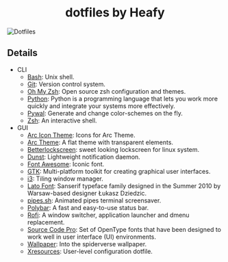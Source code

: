 <h1 align="center">dotfiles by Heafy</h1>

![Dotfiles](https://i.imgur.com/eoB2jyr.jpg)

## Details

* CLI
  * [Bash](https://www.gnu.org/software/bash/): Unix shell.
  * [Git](https://git-scm.com): Version control system.
  * [Oh My Zsh](https://github.com/robbyrussell/oh-my-zsh): Open source zsh configuration and themes.
  * [Python](https://www.python.org/): Python is a programming language that lets you work more quickly and integrate your systems more effectively.
  * [Pywal](https://github.com/dylanaraps/pywal): Generate and change color-schemes on the fly.
  * [Zsh](https://www.zsh.org): An interactive shell.
* GUI
  * [Arc Icon Theme](https://github.com/horst3180/arc-icon-theme): Icons for Arc Theme.
  * [Arc Theme](https://github.com/horst3180/arc-theme): A flat theme with transparent elements.
  * [Betterlockscreen](https://github.com/pavanjadhaw/betterlockscreen): sweet looking lockscreen for linux system.
  * [Dunst](https://github.com/dunst-project/dunst): Lightweight notification daemon.
  * [Font Awesome](https://github.com/FortAwesome/Font-Awesome): Iconic font.
  * [GTK](https://www.gtk.org/): Multi-platform toolkit for creating graphical user interfaces.
  * [i3](https://github.com/i3/i3): Tiling window manager.
  * [Lato Font](http://www.latofonts.com/lato-free-fonts/): Sanserif type­face fam­ily designed in the   Sum­mer 2010 by Warsaw-​​based designer Łukasz Dziedzic.
  * [pipes.sh](https://github.com/pipeseroni/pipes.sh): Animated pipes terminal screensaver.
  * [Polybar](https://github.com/jaagr/polybar): A fast and easy-to-use status bar.
  * [Rofi](https://github.com/DaveDavenport/rofi): A window switcher, application launcher and dmenu replacement.
  * [Source Code Pro](https://github.com/adobe-fonts/source-code-pro): Set of OpenType fonts that have been designed to work well in user interface (UI) environments.
  * [Wallpaper](https://www.reddit.com/r/wallpapers/comments/a8y1v8/into_the_spider_verse_wallpaper_1080p/): Into the spiderverse wallpaper.
  * [Xresources](https://wiki.archlinux.org/index.php/x_resources): User-level configuration dotfile.

